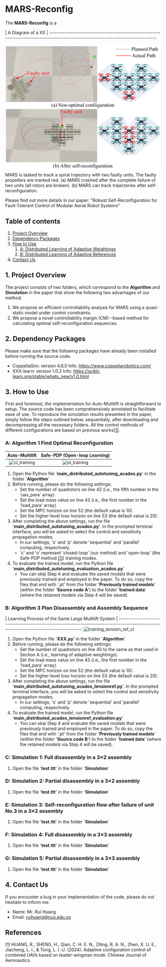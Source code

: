 # MARS-Reconfig
The **MARS-Reconfig** is a 

|                     A Diagram of a XX             |
:----------------------------------------------------------------------------------------------------------------------------------:
<div align="center">
  <img src="https://github.com/RuiHuangNUS/MARS-Reconfig/blob/main/Picture/Fig1.png?raw=true" alt="diagram" width="500"/>
</div>
MARS is tasked to track a spiral trajectory with two faulty units. The faulty propellers are marked red. (a) MARS crashed after the complete failure of two units (all rotors are broken). (b) MARS can track trajectories after self-reconfiguration. 

Please find out more details in our paper: "Robust Self-Reconfiguration for Fault-Tolerant Control of Modular Aerial Robot Systems" 

## Table of contents
1. [Project Overview](#project-Overview)
2. [Dependency Packages](#Dependency-Packages)
3. [How to Use](#How-to-Use)
      1. [A: Distributed Learning of Adaptive Weightings](#A-Distributed-Learning-of-Adaptive-Weightings)
      2. [B: Distributed Learning of Adaptive References](#B-Distributed-Learning-of-Adaptive-References)
4. [Contact Us](#Contact-Us)

## 1. Project Overview
The project consists of two folders, which correspond to the **Algorithm** and **Simulation** in the paper that show the following two advantages of our method.
1. We propose an efficient controllability analysis for MARS using a quasi-static model under control constraints.
2. We propose a novel controllability margin (CM)--based method for calculating optimal self-reconfiguration sequences.


## 2. Dependency Packages
Please make sure that the following packages have already been installed before running the source code.
* CoppeliaSim: version 4.6.0 Info: https://www.coppeliarobotics.com/
* XXX-learn: version 1.0.2 Info: https://scikit-learn.org/stable/whats_new/v1.0.html

## 3. How to Use
First and foremost, the implementation for Auto-Multilift is straightforward to setup. The source code has been comprehensively annotated to facilitate ease of use. To reproduce the simulation results presented in the paper, simply follow the steps outlined below, sequentially, after downloading and decompressing all the necessary folders.
All the control methods of different configurations are based on previous works[[1]](#1).


### A: Algorithm 1 Find Optimal Reconfiguration
 Auto-Multilift       |      Safe-PDP (Open-loop Learning)
:---------------------------------------------------------------:|:--------------------------------------------------------------:
![cl_training](https://github.com/RCL-NUS/Auto-Multilift/assets/70559054/079f47af-ca09-4c64-84f7-152fc96fa71e) | ![ol_training](https://github.com/RCL-NUS/Auto-Multilift/assets/70559054/6762dab9-4859-454d-88d0-d64ca6a2affa)



1. Open the Python file '**main_distributed_autotuning_acados.py**' in the folder '**Algorithm**'
2. Before running, please do the following settings:
   * Set the number of quadrotors on line 42 (i.e., the fifth number in the 'uav_para' array).
   * Set the load mass value on line 43 (i.e., the first number in the 'load_para' array).
   * Set the MPC horizon on line 52 (the default value is 10).
   * Set the higher-level loss horizon on line 53 (the default value is 20).
4. After completing the above settings, run the file '**main_distributed_autotuning_acados.py**'. In the prompted terminal interface, you will be asked to select the control and sensitivity propagation modes.
   * In our settings, 's' and 'p' denote 'sequential' and 'parallel' computing, respectively.
   * 'c' and 'o' represent 'closed-loop' (our method) and 'open-loop' (the Safe-PDP method [[1]](#1)) training modes.
5. To evaluate the trained model, run the Python file '**main_distributed_autotuning_evaluation_acados.py**'
   * You can skip Step 4 and evaluate the saved models that were previously trained and employed in the paper. To do so, copy the files that end with '.pt' from the folder '**Previously trained models**' (within the folder '**Source code A**') to the folder '**trained data**' (where the retained models via Step 4 will be saved).


### B: Algorithm 3 Plan Disassembly and Assembly Sequence
|                     Learning Process of the Same Large Multilift System                                                                |
:----------------------------------------------------------------------------------------------------------------------------------------:
![training_tension_ref_cl](https://github.com/RCL-NUS/Auto-Multilift/assets/70559054/e7942afd-684f-4600-acd3-ff3710992ed6)

1. Open the Python file '**XXX.py**' in the folder '**Algorithm**'
2. Before running, please do the following settings:
   * Set the number of quadrotors on line 40 to the same as that used in Section A (i.e., learning of adaptive weightings). 
   * Set the load mass value on line 43 (i.e., the first number in the 'load_para' array).
   * Set the MPC horizon on line 52 (the default value is 10).
   * Set the higher-level loss horizon on line 53 (the default value is 20).
4. After completing the above settings, run the file '**main_distributed_autotuning_acados_tensionref.py**'. In the prompted terminal interface, you will be asked to select the control and sensitivity propagation modes.
   * In our settings, 's' and 'p' denote 'sequential' and 'parallel' computing, respectively.
5. To evaluate the trained model, run the Python file '**main_distributed_acados_tensionref_evaluation.py**'
   * You can skip Step 4 and evaluate the saved models that were previously trained and employed in the paper. To do so, copy the files that end with '.pt' from the folder '**Previously trained models**' (within the folder '**Source code B**') to the folder '**trained data**' (where the retained models via Step 4 will be saved).

### C: Simulation 1: Full disassembly in a 3×2 assembly
1. Open the file '**test.ttt**' in the folder '**Simulation**'

### D: Simulation 2: Partial disassembly in a 3×2 assembly
1. Open the file '**test.ttt**' in the folder '**Simulation**'

### E: Simulation 3: Self-reconfiguration flow after failure of unit No.3 in a 3×2 assembly
1. Open the file '**test.ttt**' in the folder '**Simulation**'

### F: Simulation 4: Full disassembly in a 3×3 assembly
1. Open the file '**test.ttt**' in the folder '**Simulation**'

### G: Simulation 5: Partial disassembly in a 3×3 assembly
1. Open the file '**test.ttt**' in the folder '**Simulation**'

## 4. Contact Us
If you encounter a bug in your implementation of the code, please do not hesitate to inform me.
* Name: Mr. Rui Huang
* Email: ruihuang@nus.edu.sg

## References
<a id="1">[1]</a> HUANG, R., SHENG, H., Qian, C. H. E. N., Ziting, R. A. N., Zhen, X. U. E., Jiacheng, L. I., & Tong, L. I. U. (2024). Adaptive configuration control of combined UAVs based on leader-wingman mode. Chinese Journal of Aeronautics.

